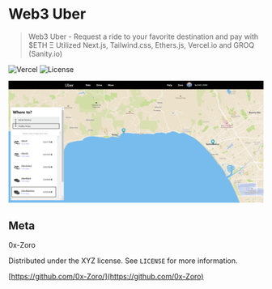 # Web3 Uber 
> Web3 Uber - Request a ride to your favorite destination and pay with $ETH Ξ
> Utilized Next.js, Tailwind.css, Ethers.js, Vercel.io and GROQ (Sanity.io)

![Vercel](https://web3-uber-qq9u8qa4d-0x-zoro.vercel.app/?app={web3-uber-qq9u8qa4d-0x-zoro-vercel-badge) ![License](https://img.shields.io/badge/license-MIT-blue)

![](header.png)

## Meta

0x-Zoro

Distributed under the XYZ license. See ``LICENSE`` for more information.

[https://github.com/0x-Zoro/](https://github.com/0x-Zoro)